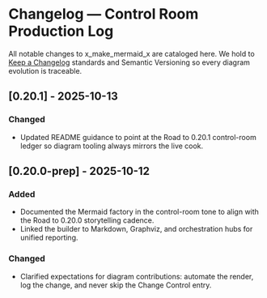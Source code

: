 # Changelog — Control Room Production Log

All notable changes to x_make_mermaid_x are cataloged here. We hold to [Keep a Changelog](https://keepachangelog.com/en/1.1.0/) standards and Semantic Versioning so every diagram evolution is traceable.

## [0.20.1] - 2025-10-13
### Changed
- Updated README guidance to point at the Road to 0.20.1 control-room ledger so diagram tooling always mirrors the live cook.

## [0.20.0-prep] - 2025-10-12
### Added
- Documented the Mermaid factory in the control-room tone to align with the Road to 0.20.0 storytelling cadence.
- Linked the builder to Markdown, Graphviz, and orchestration hubs for unified reporting.

### Changed
- Clarified expectations for diagram contributions: automate the render, log the change, and never skip the Change Control entry.
